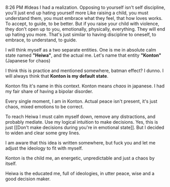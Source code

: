 8:26 PM
#Ideas
I had a realization.
Opposing to yourself isn't self discipline, you'll just end up hating yourself more
Like raising a child, you must understand them, you must embrace what they feel, that how loves works. To accept, to guide, to be better.
But if you raise your child with violence, they don't open up to you, emotionally, physically, everything. They will end up hating you more.
That's just similar to having discipline to oneself, to embrace, to understand, to guide. 

I will think myself as a two separate entities. One is me in absolute calm state named  **"Heiwa"**, and the actual me. Let's name that entity **"Konton"** (Japanese for chaos)

I think this is practice and mentioned somewhere, batman effect? I dunno.
I will always think that **Konton is my default state**. 

Konton fits it's name in this context. Konton means *chaos* in japanese. I had my fair share of having a bipolar disorder. 

Every single moment, I am in Konton. Actual peace isn't present, it's just chaos, mixed emotions to be correct. 

To reach Heiwa I must calm myself down, remove any distractions, and probably mediate.
Use my logical intuition to make decisions.
Yes, this is just [[Don't make decisions during you're in emotional state]]. But I decided to widen and clear some grey lines. 

I am aware that this idea is written somewhere, but fuck you and let me adjust the ideology to fit with myself.


Konton is the child me, an energetic, unpredictable and just a chaos by itself.

Heiwa is the educated me, full of ideologies, in utter peace, wise and a good decision maker.

